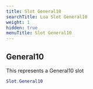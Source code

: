 ```yaml
---
title: Slot General10
searchTitle: Lua Slot General10
weight: 1
hidden: true
menuTitle: Slot General10
---
```

## General10

This represents a General10 slot
```lua
Slot.General10
```